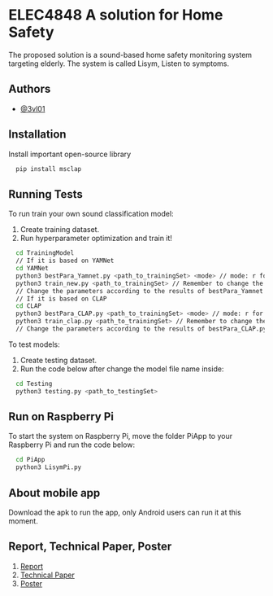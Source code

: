 # ELEC4848 A solution for Home Safety
The proposed solution is a sound-based home safety monitoring system targeting elderly. The system is called Lisym, Listen to symptoms.


## Authors

- [@3vl01](https://github.com/3vl01)

## Installation

Install important open-source library

```bash
  pip install msclap
```

## Running Tests

To run train your own sound classification model:
  1. Create training dataset.
  2. Run hyperparameter optimization and train it!

```bash
  cd TrainingModel
  // If it is based on YAMNet
  cd YAMNet
  python3 bestPara_Yamnet.py <path_to_trainingSet> <mode> // mode: r for random search; ob for Bayesian opt.
  python3 train_new.py <path_to_trainingSet> // Remember to change the model file name for saving and classify function;
  // Change the parameters according to the results of bestPara_Yamnet.py; Prepare a test wav file and change the path in classify function
  // If it is based on CLAP
  cd CLAP
  python3 bestPara_CLAP.py <path_to_trainingSet> <mode> // mode: r for random search; ob for Bayesian opt.
  python3 train_clap.py <path_to_trainingSet> // Remember to change the model file name for saving and classify function;
  // Change the parameters according to the results of bestPara_CLAP.py; Prepare a test wav file and change the path in classify function
```
To test models:
  1. Create testing dataset.
  2. Run the code below after change the model file name inside:
```bash
  cd Testing
  python3 testing.py <path_to_testingSet>
```

## Run on Raspberry Pi

To start the system on Raspberry Pi, move the folder PiApp to your Raspberry Pi and run the code below:
```bash
  cd PiApp
  python3 LisymPi.py
```

## About mobile app

Download the apk to run the app, only Android users can run it at this moment.

## Report, Technical Paper, Poster
1. [Report](https://connecthkuhk-my.sharepoint.com/:b:/g/personal/ywl11_connect_hku_hk/EbeolD0unTpNlgIoR8XxrD8BX8b67UR2ik4YtyOu1_-3Kg?e=pWvLMa)
2. [Technical Paper](https://connecthkuhk-my.sharepoint.com/:b:/g/personal/ywl11_connect_hku_hk/EekWDLz4qqNOju0QqbcEINYBDeUiMdklopLCUlzJ4CAAKQ?e=eyaZRC)
3. [Poster](https://connecthkuhk-my.sharepoint.com/:b:/g/personal/ywl11_connect_hku_hk/EcR_mL3DZi1Al01x53cc9qUBRxefoQTFc9tU2DuGzMgoGg?e=RLEl2h)
